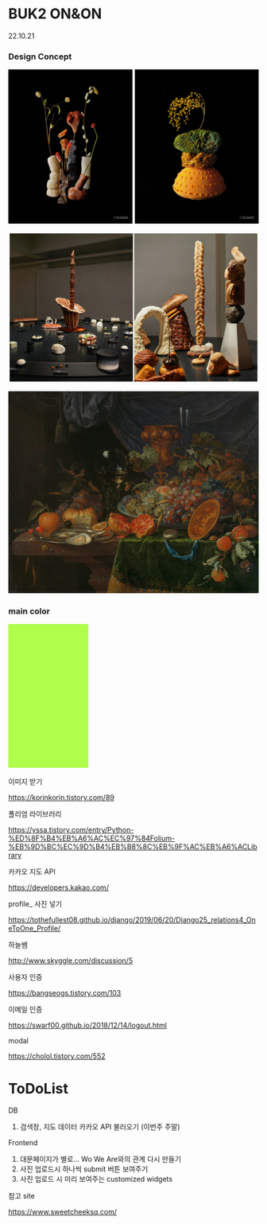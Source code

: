 # BUK2 ON&ON

22.10.21



### Design Concept

![Detail_1_shop1_171157](assets/Detail_1_shop1_171157.jpg)

![nudake](assets/nudake.jpg)



![europeana-DfBSs2SSNwQ-unsplash](assets/europeana-DfBSs2SSNwQ-unsplash.jpg)

### main color

![main_color](assets/main_color.jpg)



이미지 받기

https://korinkorin.tistory.com/89



폴리엄 라이브러리

https://yssa.tistory.com/entry/Python-%ED%8F%B4%EB%A6%AC%EC%97%84Folium-%EB%9D%BC%EC%9D%B4%EB%B8%8C%EB%9F%AC%EB%A6%ACLibrary



카카오 지도 API

https://developers.kakao.com/





profile_ 사진 넣기

https://tothefullest08.github.io/django/2019/06/20/Django25_relations4_OneToOne_Profile/



하늘쌤

http://www.skyggle.com/discussion/5



사용자 인증

https://bangseogs.tistory.com/103



이메일 인증

https://swarf00.github.io/2018/12/14/logout.html



modal

https://cholol.tistory.com/552



# ToDoList



DB 



1. 검색창, 지도 데이터 카카오 API 불러오기 (이번주 주말)

   



Frontend

1. 대문페이지가 별로...  Wo We Are와의 관계 다시 만들기
2. 사진 업로드시 하나씩 submit 버튼 보여주기
3. 사진 업로드 시 미리 보여주는 customized widgets





참고 site

https://www.sweetcheeksq.com/
